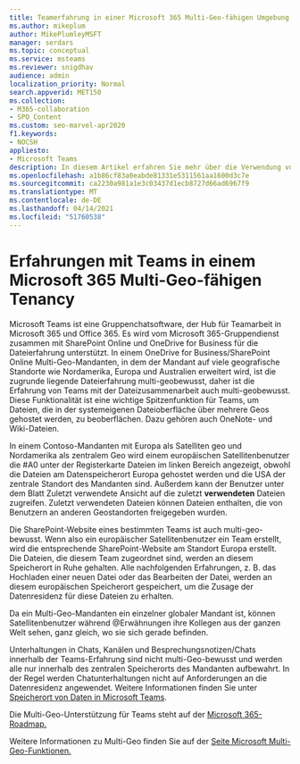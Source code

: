 ```yaml
---
title: Teamerfahrung in einer Microsoft 365 Multi-Geo-fähigen Umgebung
ms.author: mikeplum
author: MikePlumleyMSFT
manager: serdars
ms.topic: conceptual
ms.service: msteams
ms.reviewer: snigdhav
audience: admin
localization_priority: Normal
search.appverid: MET150
ms.collection:
- M365-collaboration
- SPO_Content
ms.custom: seo-marvel-apr2020
f1.keywords:
- NOCSH
appliesto:
- Microsoft Teams
description: In diesem Artikel erfahren Sie mehr über die Verwendung von Teams in einer Microsoft 365 Multi-Geo-fähigen Umgebung.
ms.openlocfilehash: a1b86cf83a0eabde81331e5311561aa1600d3c7e
ms.sourcegitcommit: ca2230a981a1e3c03437d1ecb8727d66ad6967f9
ms.translationtype: MT
ms.contentlocale: de-DE
ms.lasthandoff: 04/14/2021
ms.locfileid: "51760538"
---
```

# <a name="teams-experience-in-a-microsoft-365-multi-geo-enabled-tenancy"></a>Erfahrungen mit Teams in einem Microsoft 365 Multi-Geo-fähigen Tenancy

Microsoft Teams ist eine Gruppenchatsoftware, der Hub für Teamarbeit in Microsoft 365 und Office 365. Es wird vom Microsoft 365-Gruppendienst zusammen mit SharePoint Online und OneDrive for Business für die Dateierfahrung unterstützt. In einem OneDrive for Business/SharePoint Online Multi-Geo-Mandanten, in dem der Mandant auf viele geografische Standorte wie Nordamerika, Europa und Australien erweitert wird, ist die zugrunde liegende Dateierfahrung multi-geobewusst, daher ist die Erfahrung von Teams mit der Dateizusammenarbeit auch multi-geobewusst. Diese Funktionalität ist eine wichtige Spitzenfunktion für Teams, um Dateien, die in der systemeigenen Dateioberfläche über mehrere Geos gehostet werden, zu beoberflächen. Dazu gehören auch OneNote- und Wiki-Dateien.

In einem Contoso-Mandanten mit Europa als Satelliten geo und Nordamerika als zentralem Geo wird einem europäischen Satellitenbenutzer die #A0 unter der Registerkarte Dateien im linken Bereich angezeigt, obwohl die Dateien am Datenspeicherort Europa gehostet werden und die USA der zentrale Standort des Mandanten sind.  Außerdem kann der Benutzer unter dem Blatt Zuletzt verwendete Ansicht auf die zuletzt **verwendeten** Dateien zugreifen. Zuletzt verwendeten Dateien können Dateien enthalten, die von Benutzern an anderen Geostandorten freigegeben wurden. 

Die SharePoint-Website eines bestimmten Teams ist auch multi-geo-bewusst. Wenn also ein europäischer Satellitenbenutzer ein Team erstellt, wird die entsprechende SharePoint-Website am Standort Europa erstellt. Die Dateien, die diesem Team zugeordnet sind, werden an diesem Speicherort in Ruhe gehalten. Alle nachfolgenden Erfahrungen, z. B. das Hochladen einer neuen Datei oder das Bearbeiten der Datei, werden an diesem europäischen Speicherort gespeichert, um die Zusage der Datenresidenz für diese Dateien zu erhalten.

Da ein Multi-Geo-Mandanten ein einzelner globaler Mandant ist, können Satellitenbenutzer während @Erwähnungen ihre Kollegen aus der ganzen Welt sehen, ganz gleich, wo sie sich gerade befinden.

Unterhaltungen in Chats, Kanälen und Besprechungsnotizen/Chats innerhalb der Teams-Erfahrung sind nicht multi-Geo-bewusst und werden alle nur innerhalb des zentralen Speicherorts des Mandanten aufbewahrt. In der Regel werden Chatunterhaltungen nicht auf Anforderungen an die Datenresidenz angewendet. Weitere Informationen finden Sie unter [Speicherort von Daten in Microsoft Teams](location-of-data-in-teams.md).

Die Multi-Geo-Unterstützung für Teams steht auf der [Microsoft 365-Roadmap.](https://www.microsoft.com/microsoft-365/roadmap?filters=&searchterms=70783)

Weitere Informationen zu Multi-Geo finden Sie auf der [Seite Microsoft Multi-Geo-Funktionen.](https://aka.ms/multi-geo)
